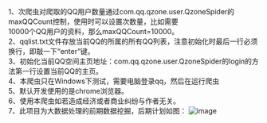 1、次爬虫对爬取的QQ用户数量通过com.qq.qzone.user.QzoneSpider的maxQQCount控制，使用时可以设置次数量，比如需要</br>
10000个QQ用户的资料，那么maxQQCount=10000。</br>
2、qqlist.txt文件存放当前QQ的所属的所有QQ列表，注意初始化时最后一行必须换行，即敲一下“enter”键。</br>
3、初始化当前QQ空间主页地址：com.qq.qzone.user.QzoneSpider的login的方法第一行设置当前QQ的主页。</br>
4、本爬虫只在Windows下测试，需要电脑登录qq，然后在运行爬虫</br>
5、默认开发使用的是chrome浏览器。</br>
6、使用本爬虫如若造成经济或者商业纠纷与作者无关。</br>
7、此项目为大数据处理的前期数据挖掘，后期计划如图：
 ![image](https://github.com/1156721874/CrazyCode/blob/master/QqZone/src/QqZoneSpider.png)
